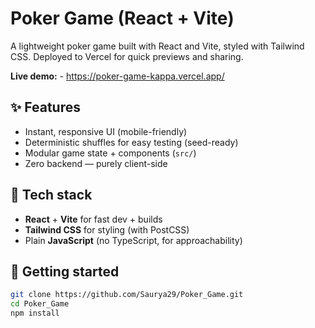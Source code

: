 # Poker Game  (React + Vite)

A lightweight  poker game built with React and Vite, styled with Tailwind CSS. Deployed to Vercel for quick previews and sharing.

**Live demo:** - https://poker-game-kappa.vercel.app/


## ✨ Features

- Instant, responsive UI (mobile-friendly)
- Deterministic shuffles for easy testing (seed-ready)
- Modular game state + components (`src/`)
- Zero backend — purely client-side


## 🧱 Tech stack

- **React** + **Vite** for fast dev + builds
- **Tailwind CSS** for styling (with PostCSS)
- Plain **JavaScript** (no TypeScript, for approachability)


## 🚀 Getting started

```bash
git clone https://github.com/Saurya29/Poker_Game.git
cd Poker_Game
npm install
